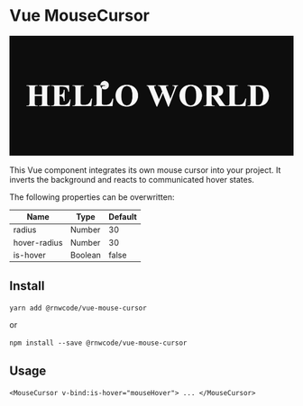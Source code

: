 # Vue MouseCursor 

![Screenshot](public/example-image.png?raw=true)

This Vue component integrates its own mouse cursor into your project. It inverts the background and reacts to communicated hover states. 

The following properties can be overwritten: 

Name | Type | Default
----- | ------ | --------
radius | Number | 30
hover-radius | Number | 30
is-hover | Boolean | false 

## Install

`yarn add @rnwcode/vue-mouse-cursor`

or 

`npm install --save @rnwcode/vue-mouse-cursor`

## Usage

`<MouseCursor v-bind:is-hover="mouseHover"> ... </MouseCursor>`